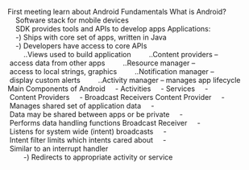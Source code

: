 First meeting learn about Android Fundamentals
What is Android?
    Software stack for mobile devices
    SDK provides tools and APIs to develop apps
Applications:
    -) Ships with core set of apps, written in Java
    -) Developers have access to core APIs
        ..Views used to build application
        ..Content providers – access data from other apps
        ..Resource manager – access to local strings, graphics
        ..Notification manager – display custom alerts
        ..Activity manager – manages app lifecycle
Main Components of Android
    - Activities
    - Services
    - Content Providers
    - Broadcast Receivers
Content Provider
    - Manages shared set of application data
    - Data may be shared between apps or be private
    - Performs data handling functions
Broadcast Receiver
    - Listens for system wide (intent) broadcasts
    - Intent filter limits which intents cared about
    - Similar to an interrupt handler
        -) Redirects to appropriate activity or service